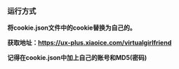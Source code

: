 ### **运行方式**

**将cookie.json文件中的cookie替换为自己的。**


**获取地址：https://ux-plus.xiaoice.com/virtualgirlfriend**


**记得在cookie.json中加上自己的账号和MD5(密码)**